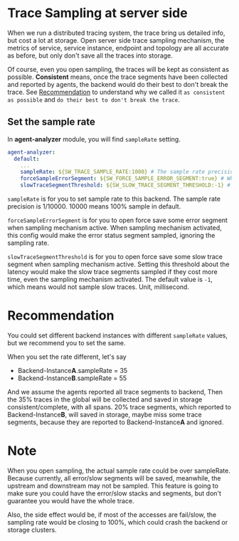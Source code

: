 # Trace Sampling at server side
When we run a distributed tracing system, the trace bring us detailed info, but cost a lot at storage.
Open server side trace sampling mechanism, the metrics of service, service instance, endpoint and topology are all accurate
as before, but only don't save all the traces into storage.

Of course, even you open sampling, the traces will be kept as consistent as possible. **Consistent** means, once the trace
segments have been collected and reported by agents, the backend would do their best to don't break the trace. See [Recommendation](#recommendation)
to understand why we called it `as consistent as possible` and `do their best to don't break the trace`.

## Set the sample rate
In **agent-analyzer** module, you will find `sampleRate` setting.

```yaml
agent-analyzer:
  default:
    ...
    sampleRate: ${SW_TRACE_SAMPLE_RATE:1000} # The sample rate precision is 1/10000. 10000 means 100% sample in default.
    forceSampleErrorSegment: ${SW_FORCE_SAMPLE_ERROR_SEGMENT:true} # When sampling mechanism activated, this config would make the error status segment sampled, ignoring the sampling rate.
    slowTraceSegmentThreshold: ${SW_SLOW_TRACE_SEGMENT_THRESHOLD:-1} # Setting this threshold about the latency would make the slow trace segments sampled if they cost more time, even the sampling mechanism activated. The default value is `-1`, which means would not sample slow traces. Unit, millisecond.
```

`sampleRate` is for you to set sample rate to this backend.
The sample rate precision is 1/10000. 10000 means 100% sample in default.

`forceSampleErrorSegment` is for you to open force save some error segment when sampling mechanism active.
When sampling mechanism activated, this config would make the error status segment sampled, ignoring the sampling rate.

`slowTraceSegmentThreshold` is for you to open force save some slow trace segment when sampling mechanism active.
Setting this threshold about the latency would make the slow trace segments sampled if they cost more time, even the sampling mechanism activated. The default value is `-1`, which means would not sample slow traces. Unit, millisecond.

# Recommendation
You could set different backend instances with different `sampleRate` values, but we recommend you to set the same.

When you set the rate different, let's say
* Backend-Instance**A**.sampleRate = 35
* Backend-Instance**B**.sampleRate = 55

And we assume the agents reported all trace segments to backend,
Then the 35% traces in the global will be collected and saved in storage consistent/complete, with all spans.
20% trace segments, which reported to Backend-Instance**B**, will saved in storage, maybe miss some trace segments,
because they are reported to Backend-Instance**A** and ignored.

# Note
When you open sampling, the actual sample rate could be over sampleRate. Because currently, all error/slow segments will be saved, meanwhile, the upstream and downstream may not be sampled. This feature is going to make sure you could have the error/slow stacks and segments, but don't guarantee you would have the whole trace.

Also, the side effect would be, if most of the accesses are fail/slow, the sampling rate would be closing to 100%, which could crash the backend or storage clusters.
